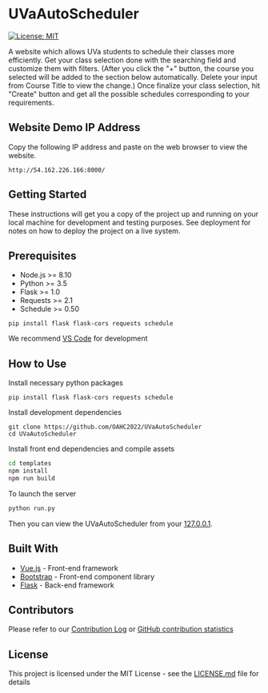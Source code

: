 # UVaAutoScheduler

[![License: MIT](https://img.shields.io/badge/License-MIT-yellow.svg)](https://opensource.org/licenses/MIT)

A website which allows UVa students to schedule their classes more efficiently. Get your class selection done with the searching field and customize them with filters. (After you click the "+" button, the course you selected will be added to the section below automatically. Delete your input from Course Title to view the change.) Once finalize your class selection, hit "Create" button and get all the possible schedules corresponding to your requirements.

## Website Demo IP Address

Copy the following IP address and paste on the web browser to view the website.

```
http://54.162.226.166:8000/
```

## Getting Started

These instructions will get you a copy of the project up and running on your local machine for development and testing purposes. See deployment for notes on how to deploy the project on a live system.

## Prerequisites

- Node.js >= 8.10
- Python >= 3.5
- Flask >= 1.0
- Requests >= 2.1
- Schedule >= 0.50

```
pip install flask flask-cors requests schedule
```

We recommend [VS Code](https://code.visualstudio.com/) for development

## How to Use

Install necessary python packages

```
pip install flask flask-cors requests schedule
```

Install development dependencies

```
git clone https://github.com/OAHC2022/UVaAutoScheduler
cd UVaAutoScheduler
```

Install front end dependencies and compile assets

```bash
cd templates
npm install
npm run build
```

To launch the server

```bash
python run.py
```

Then you can view the UVaAutoScheduler from your [127.0.0.1](http://127.0.0.1:8000/).

## Built With

- [Vue.js](https://vuejs.org) - Front-end framework
- [Bootstrap](https://getbootstrap.com/) - Front-end component library
- [Flask](http://flask.pocoo.org/) - Back-end framework

## Contributors

Please refer to our [Contribution Log](/Contribution.md) or [GitHub contribution statistics](https://github.com/OAHC2022/UVaAutoScheduler/graphs/contributors)

## License

This project is licensed under the MIT License - see the [LICENSE.md](LICENSE.md) file for details
